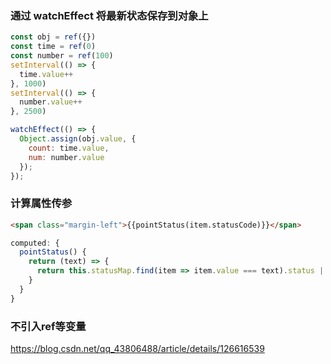 ### 通过 watchEffect 将最新状态保存到对象上

```javascript
const obj = ref({})
const time = ref(0)
const number = ref(100)
setInterval(() => {
  time.value++
}, 1000)
setInterval(() => {
  number.value++
}, 2500)

watchEffect(() => {
  Object.assign(obj.value, {
    count: time.value,
    num: number.value
  });
});
```



### 计算属性传参

```html
<span class="margin-left">{{pointStatus(item.statusCode)}}</span>
```
```javascript
computed: {
  pointStatus() {
    return (text) => {
      return this.statusMap.find(item => item.value === text).status || ''
    }
  }
}
```



### 不引入ref等变量

https://blog.csdn.net/qq_43806488/article/details/126616539
